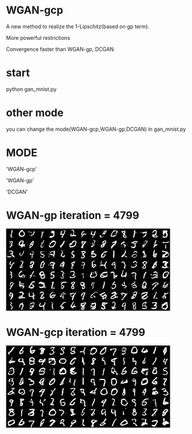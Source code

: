 # WGAN-gcp
A new method to realize the 1-Lipschitz(based on gp term).</p>
More powerful restrictions</p>
Convergence faster than WGAN-gp, DCGAN</p>

# start
python gan_mnist.py</p>

# other mode 
you can change the mode(WGAN-gcp,WGAN-gp,DCGAN) in gan_mnist.py</p>
# MODE
'WGAN-gcp'</p>
'WGAN-gp'</p>
'DCGAN'</p>
# WGAN-gp iteration = 4799
![](https://github.com/nuptwuchen/WGAN-gcp/blob/master/raw/master/pic/gp_4799.png)

# WGAN-gcp iteration = 4799

![](https://github.com/nuptwuchen/WGAN-gcp/blob/master/raw/master/pic/gcp_4799.png)




